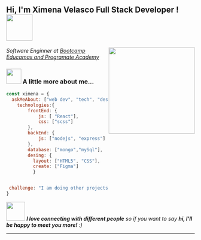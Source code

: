 
<h2> Hi, I'm Ximena Velasco Full Stack Developer !  <img src="https://media.giphy.com/media/VgCDAzcKvsR6OM0uWg/giphy.gif" width="70"> </h2>

<img align='right' src="https://media.giphy.com/media/v1.Y2lkPTc5MGI3NjExMjhmNmNmYzY5ZDJlMjg3MzNhNTkyODI5OTNmNGNlYjBkYTM0ODRiNyZjdD1n/hpXdHPfFI5wTABdDx9/giphy.gif" width="230">
<p><em>Software Enginner at <a href="https://educamas.com.co/programate/">Bootcamp Educamas and Programate Academy</a></br> 
</em></p>




### <img src="https://media.giphy.com/media/WUlplcMpOCEmTGBtBW/giphy.gif" width="40"> A little more about me...  

```javascript
const ximena = {
  askMeAbout: ["web dev", "tech", "design"],
    technologies:{
        frontEnd: {
            js: [ "React"],
            css: ["scss"]
        },
        backEnd: {
            js: ["nodejs", "express"]
        },
        database: ["mongo","mySql"],
        desing: {
          layout: ["HTML5", "CSS"],
          create: ["Figma"]  
          }


 challenge: "I am doing other projects to continue training and learn new technologies like Java, Python and Typescript "
}

```

<img src="https://media.giphy.com/media/LnQjpWaON8nhr21vNW/giphy.gif" width="50"> <em><b>I love connecting with different people</b> so if you want to say <b>hi, I'll be happy to meet you more!</b> :)</em>

---
